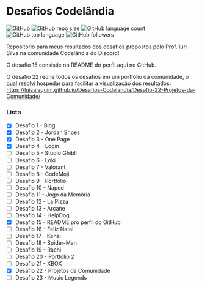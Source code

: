 # Desafios Codelândia
![GitHub](https://img.shields.io/github/license/luizalaquini/Desafios-Codelandia)
![GitHub repo size](https://img.shields.io/github/repo-size/luizalaquini/Desafios-Codelandia)
![GitHub language count](https://img.shields.io/github/languages/count/luizalaquini/Desafios-Codelandia)
![GitHub top language](https://img.shields.io/github/languages/top/luizalaquini/Desafios-Codelandia)
![GitHub followers](https://img.shields.io/github/followers/luizalaquini?label=Follow&style=social)

Repositório para meus resultados dos desafios propostos pelo Prof. Iuri Silva na comunidade Codelândia do Discord!

O desafio 15 consistie no README do perfil aqui no GitHub.

O desafio 22 reúne todos os desafios em um portfólio da comunidade, o qual resolvi hospedar para facilitar a visualização dos resultados:
https://luizalaquini.github.io/Desafios-Codelandia/Desafio-22-Projetos-da-Comunidade/

### Lista
- [X] Desafio 1 - Blog
- [X] Desafio 2 - Jordan Shoes
- [X] Desafio 3 - One Page 
- [X] Desafio 4 - Login
- [ ] Desafio 5 - Studio Ghibli
- [ ] Desafio 6 - Loki
- [ ] Desafio 7 - Valorant
- [ ] Desafio 8 - CodeMoji
- [ ] Desafio 9 - Portfólio
- [ ] Desafio 10 - Naped
- [ ] Desafio 11 - Jogo da Memória
- [ ] Desafio 12 - La Pizza
- [ ] Desafio 13 - Arcane
- [ ] Desafio 14 - HelpDog
- [X] Desafio 15 - README pro perfil do GitHub
- [ ] Desafio 16 - Feliz Natal
- [ ] Desafio 17 - Kenai
- [ ] Desafio 18 - Spider-Man
- [ ] Desafio 19 - Rachi 
- [ ] Desafio 20 - Portfólio 2
- [ ] Desafio 21 - XBOX
- [X] Desafio 22 - Projetos da Comunidade
- [ ] Desafio 23 - Music Legends
